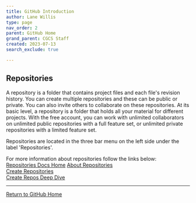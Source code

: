 ```yaml
---
title: GitHub Introduction
author: Lane Willis
type: page
nav_order: 2
parent: GitHub Home
grand_parent: CGCS Staff
created: 2023-07-13
search_exclude: true

---
```


## Repositories
A repository is a folder that contains project files and each file's revision history. You can create multiple repositories and these can be public or private. You can also invite others to collaborate on these repositories. At its basic level, a repository is a folder that holds all your material for different projects. With the free account, you can work with unlimited collaborators on unlimited public repositories with a full feature set, or unlimited private repositories with a limited feature set.

Repositories are located in the three bar menu on the left side under the label 'Repositories'.

For more information about repositories follow the links below:  
[Repositories Docs Home](https://docs.github.com/repositories)
[About Repositories](https://docs.github.com/en/repositories/creating-and-managing-repositories/about-repositories)  
[Create Repositories](https://docs.github.com/en/get-started/quickstart/create-a-repo)  
[Create Repos Deep Dive](https://docs.github.com/en/repositories/creating-and-managing-repositories)  

---

[Return to GitHub Home](/cgcs-staff-information/github/github.html)